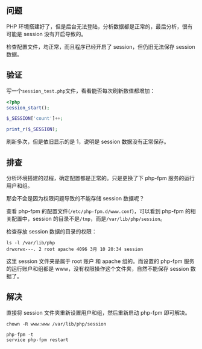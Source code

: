 
## 问题

PHP 环境搭建好了，但是后台无法登陆，分析数据都是正常的，最后分析，很有可能是 session 没有开启导致的。

检查配置文件，均正常，而且程序已经开启了 session，但仍旧无法保存 session 数据。

## 验证

写一个`session_test.php`文件，看看能否每次刷新数值都增加：

```php
<?php
session_start();

$_SESSION['count']++;

print_r($_SESSION);
```

刷新多次，但是依旧显示的是 1，说明是 session 数据没有正常保存。

## 排查

分析环境搭建的过程，确定配置都是正常的。只是更换了下 php-fpm 服务的运行用户和组。

那会不会是因为权限问题导致的不能存储 session 数据呢？

查看 php-fpm 的配置文件(`/etc/php-fpm.d/www.conf`)，可以看到 php-fpm 的相关配置中，session 的目录不是`/tmp`，而是`/var/lib/php/session`。

检查存放 session 数据的目录的权限：

```shell
ls -l /var/lib/php
drwxrwx---. 2 root apache 4096 3月 10 20:34 session
```

这里 session 文件夹是属于 root 账户 和 apache 组的。而设置的 php-fpm 服务的运行账户和组都是 www，没有权限操作这个文件夹，自然不能保存 session 数据了。 

## 解决

直接将 session 文件夹重新设置用户和组，然后重新启动 php-fpm 即可解决。

```shell
chown -R www:www /var/lib/php/session

php-fpm -t
service php-fpm restart
```


